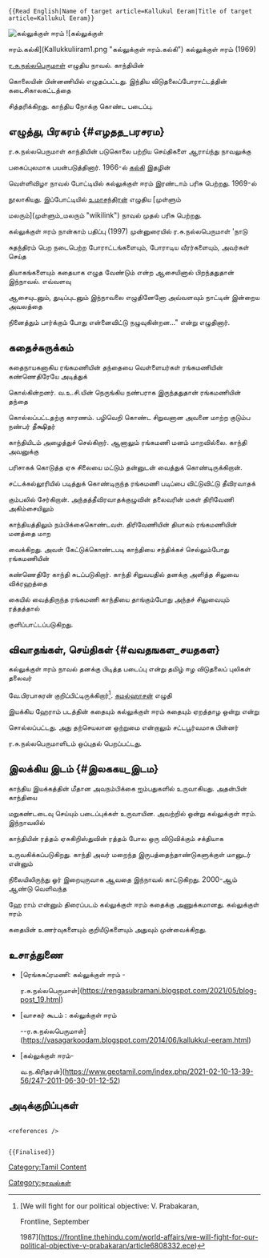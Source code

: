 ```{=mediawiki}
{{Read English|Name of target article=Kallukul Eeram|Title of target article=Kallukul Eeram}}
```
![கல்லுக்குள் ஈரம்](Kallukkul.jpg "கல்லுக்குள் ஈரம்") ![கல்லுக்குள்
ஈரம்.கல்கி](Kallukkuliiram1.png "கல்லுக்குள் ஈரம்.கல்கி") கல்லுக்குள் ஈரம் (1969)
[ர.சு.நல்லபெருமாள்](ர.சு.நல்லபெருமாள் "wikilink") எழுதிய நாவல். காந்தியின்
கொலையின் பின்னணியில் எழுதப்பட்டது. இந்திய விடுதலைப்போராட்டத்தின் கடைசிகாலகட்டத்தை
சித்தரிக்கிறது. காந்திய நோக்கு கொண்ட படைப்பு.

## எழுத்து, பிரசுரம் {#எழதத_பரசரம}

ர.சு.நல்லபெருமாள் காந்தியின் படுகொலை பற்றிய செய்திகளை ஆராய்ந்து நாவலுக்கு
பகைப்புலமாக பயன்படுத்தினார். 1966-ல் [கல்கி](கல்கி_(வார_இதழ்) "wikilink") இதழின்
வெள்ளிவிழா நாவல் போட்டியில் கல்லுக்குள் ஈரம் இரண்டாம் பரிசு பெற்றது. 1969-ல்
நூலாகியது. இப்போட்டியில் [உமாசந்திரன்](உமாசந்திரன் "wikilink") எழுதிய [முள்ளும்
மலரும்](முள்ளும்_மலரும் "wikilink") நாவல் முதல் பரிசு பெற்றது.

கல்லுக்குள் ஈரம் நான்காம் பதிப்பு (1997) முன்னுரையில் ர.சு.நல்லபெருமாள் \'நாடு
சுதந்திரம் பெற நடைபெற்ற போராட்டங்களையும், போராடிய வீரர்களையும், அவர்கள் செய்த
தியாகங்களையும் கதையாக எழுத வேண்டும் என்ற ஆசையினால் பிறந்ததுதான் இந்நாவல். எவ்வளவு
ஆசையுடனும், துடிப்புடனும் இந்நாவலை எழுதினேனோ அவ்வளவும் நாட்டின் இன்றைய அவலத்தை
நினைத்தும் பார்க்கும் போது என்னைவிட்டு நழுவுகின்றன\...\" என்று எழுதினார்.

## கதைச்சுருக்கம்

கதைநாயகனாகிய ரங்கமணியின் தந்தையை வெள்ளையர்கள் ரங்கமணியின் கண்ணெதிரேயே அடித்துக்
கொல்கின்றனர். வ.உ.சி.யின் நெருங்கிய நண்பராக இருந்ததுதான் ரங்கமணியின் தந்தை
கொல்லப்பட்டதற்கு காரணம். பழிவெறி கொண்ட சிறுவனான அவனை மாற்ற குடும்ப நண்பர் தீக்ஷிதர்
காந்தியிடம் அழைத்துச் செல்கிறார். ஆனாலும் ரங்கமணி மனம் மாறவில்லை. காந்தி அவனுக்கு
பரிசாகக் கொடுத்த ஏசு சிலையை மட்டும் தன்னுடன் வைத்துக் கொண்டிருக்கிறான்.
சட்டக்கல்லூரியில் படித்துக் கொண்டிருந்த ரங்கமணி படிப்பை விட்டுவிட்டு தீவிரவாதக்
கும்பலில் சேர்கிறான். அந்தத்தீவிரவாதக்குழுவின் தலைவரின் மகள் திரிவேணி அகிம்சையிலும்
காந்தியத்திலும் நம்பிக்கைகொண்டவள். திரிவேணியின் தியாகம் ரங்கமணியின் மனத்தை மாற
வைக்கிறது. அவள் கேட்டுக்கொண்டபடி காந்தியை சந்திக்கச் செல்லும்போது ரங்கமணியின்
கண்ணெதிரே காந்தி சுடப்படுகிறார். காந்தி சிறுவயதில் தனக்கு அளித்த சிலுவை விக்ரஹத்தை
கையில் வைத்திருந்த ரங்கமணி காந்தியை தாங்கும்போது அந்தச் சிலுவையும் ரத்தத்தால்
குளிப்பாட்டப்படுகிறது.

## விவாதங்கள், செய்திகள் {#வவதஙகள_சயதகள}

கல்லுக்குள் ஈரம் நாவல் தனக்கு பிடித்த படைப்பு என்று தமிழ் ஈழ விடுதலைப் புலிகள் தலைவர்
வே.பிரபாகரன் குறிப்பிட்டிருக்கிறார்[^1]. [கமல்ஹாசன்](கமல்ஹாசன் "wikilink") எழுதி
இயக்கிய ஹேராம் படத்தின் கதையும் கல்லுக்குள் ஈரம் கதையும் ஏறத்தாழ ஒன்று என்று
சொல்லப்பட்டது. அது தற்செயலான ஒற்றுமை என்றாலும் சட்டபூர்வமாக பின்னர்
ர.சு.நல்லபெருமாளிடம் ஒப்புதல் பெறப்பட்டது.

## இலக்கிய இடம் {#இலககய_இடம}

காந்திய இயக்கத்தின் மீதான அவநம்பிக்கை ஐம்பதுகளில் உருவாகியது. அதன்பின் காந்தியை
மறுகண்டடைவு செய்யும் படைப்புக்கள் உருவாயின. அவற்றில் ஒன்று கல்லுக்குள் ஈரம். இந்நாவலில்
காந்தியின் ரத்தம் ஏசுகிறிஸ்துவின் ரத்தம் போல ஒரு விடுவிக்கும் சக்தியாக
உருவகிக்கப்படுகிறது. காந்தி அவர் மறைந்த இருபத்தைந்தாண்டுகளுக்குள் மானுடர் என்னும்
நிலையிலிருந்து ஓர் இறையுருவாக ஆவதை இந்நாவல் காட்டுகிறது. 2000-ஆம் ஆண்டு வெளிவந்த
ஹே ராம் என்னும் திரைப்படம் கல்லுக்குள் ஈரம் கதைக்கு அணுக்கமானது. கல்லுக்குள் ஈரம்
கதையின் உணர்வுகளையும் குறியீடுகளையும் அதுவும் முன்வைக்கிறது.

## உசாத்துணை

-   [ரெங்கசுப்ரமணி: கல்லுக்குள் ஈரம் -
    ர.சு.நல்லபெருமாள்](https://rengasubramani.blogspot.com/2021/05/blog-post_19.html)
-   [வாசகர் கூடம் : கல்லுக்குள் ஈரம்
    \--ர.சு.நல்லபெருமாள்](https://vasagarkoodam.blogspot.com/2014/06/kallukkul-eeram.html)
-   [கல்லுக்குள் ஈரம்-
    வ.ந.கிரிதரன்](https://www.geotamil.com/index.php/2021-02-10-13-39-56/247-2011-06-30-01-12-52)

## அடிக்குறிப்புகள்

```{=html}
<references />
```
```{=mediawiki}
{{Finalised}}
```
[Category:Tamil Content](Category:Tamil_Content "wikilink")
[Category:நாவல்கள்](Category:நாவல்கள் "wikilink")

[^1]: [We will fight for our political objective: V. Prabakaran,
    Frontline, September
    1987](https://frontline.thehindu.com/world-affairs/we-will-fight-for-our-political-objective-v-prabakaran/article6808332.ece)
